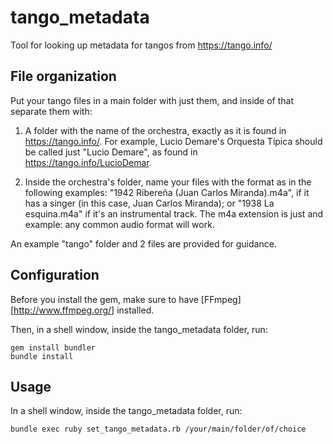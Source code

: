tango_metadata
==============

Tool for looking up metadata for tangos from https://tango.info/

File organization
-----------------

Put your tango files in a main folder with just them, and inside of that separate them with:

1. A folder with the name of the orchestra, exactly as it is found in https://tango.info/. For example, Lucio Demare's Orquesta Típica should be called just "Lucio Demare", as found in https://tango.info/LucioDemar.

2. Inside the orchestra's folder, name your files with the format as in the following examples: "1942 Ribereña (Juan Carlos Miranda).m4a", if it has a singer (in this case, Juan Carlos Miranda); or "1938 La esquina.m4a" if it's an instrumental track. The m4a extension is just and example: any common audio format will work.

An example "tango" folder and 2 files are provided for guidance.

Configuration
-----------------

Before you install the gem, make sure to have [FFmpeg][http://www.ffmpeg.org/] installed.

Then, in a shell window, inside the tango_metadata folder, run:

```
gem install bundler
bundle install
```

Usage
-----

In a shell window, inside the tango_metadata folder, run:

```
bundle exec ruby set_tango_metadata.rb /your/main/folder/of/choice
```
